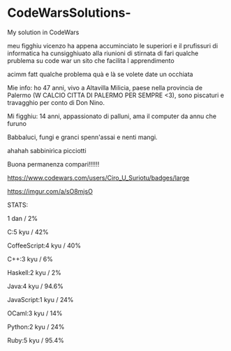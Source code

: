 # CodeWarsSolutions-
My solution in CodeWars


meu figghiu vicenzo ha appena accuminciato le superiori e il prufissuri di informatica ha cunsigghiuato alla riunioni di stirnata di fari qualche prublema su code war un sito che facilita l apprendimento

acimm fatt qualche problema quà e là se volete date un occhiata



Mie info: ho 47 anni, vivo a Altavilla Milicia, paese nella provincia de Palermo (W CALCIO CITTA DI PALERMO PER SEMPRE <3), sono piscaturi e travagghio per conto di Don Nino.

Mi figghiu: 14 anni, appassionato di palluni, ama il computer da annu che furuno


Babbaluci, fungi e granci spenn'assai e nenti mangi.


ahahah sabbinirìca picciotti 

Buona permanenza compari!!!!!!

https://www.codewars.com/users/Ciro_U_Suriotu/badges/large

https://imgur.com/a/sO8mjsO

STATS: 

1 dan / 2%

C:5 kyu / 42%

CoffeeScript:4 kyu / 40%

C++:3 kyu / 6%

Haskell:2 kyu / 2%

Java:4 kyu / 94.6%

JavaScript:1 kyu / 24%

OCaml:3 kyu / 14%

Python:2 kyu / 24%

Ruby:5 kyu / 95.4%


